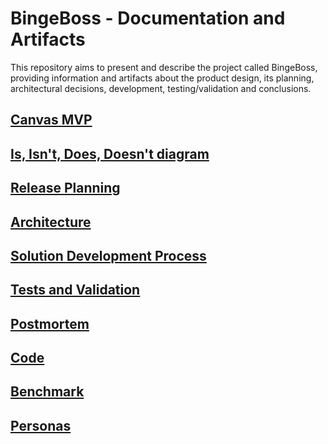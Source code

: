 # BingeBoss - Documentation and Artifacts

This repository aims to present and describe the project called BingeBoss, providing information and artifacts about the product design, its planning, architectural decisions, development, testing/validation and conclusions.

## [Canvas MVP](canvas-mvp.md)

## [Is, Isn't, Does, Doesn't diagram](is-isnt-does-doesnt.md)

## [Release Planning](release-planning.md)

## [Architecture](architecture.md)

## [Solution Development Process](solution-development-process.md)

## [Tests and Validation](tests.md)

## [Postmortem](postmortem.md)

## [Code](code.md)

## [Benchmark](benchmark.md "mention") <a href="#benchmark" id="benchmark"></a>

## [Personas](personas.md "mention") <a href="#personas" id="personas"></a>
